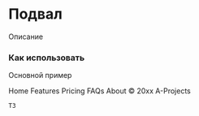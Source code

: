 # Подвал

Описание

### Как использовать
Основной пример

<s-footer>
    <s-footer-nav>
        <s-nav-item>
            <s-nav-link href="#" class="text-muted">Home</s-nav-link>
        </s-nav-item>
        <s-nav-item>
            <s-nav-link href="#" class="text-muted">Features</s-nav-link>
        </s-nav-item>
        <s-nav-item>
            <s-nav-link href="#" class="text-muted">Pricing</s-nav-link>
        </s-nav-item>
        <s-nav-item>
            <s-nav-link href="#" class="text-muted">FAQs</s-nav-link>
        </s-nav-item>
        <s-nav-item>
            <s-nav-link href="#" class="text-muted">About</s-nav-link>
        </s-nav-item>
    </s-footer-nav>
    <s-footer-divider/>
    <s-footer-brand class="text-muted">&copy; 20xx A-Projects</s-footer-brand>
</s-footer>

``` vue
ТЗ
```
